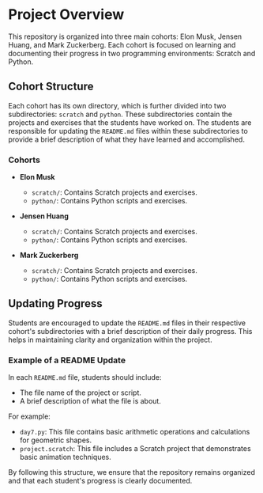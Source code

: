 # Project Overview

This repository is organized into three main cohorts: Elon Musk, Jensen Huang, and Mark Zuckerberg. Each cohort is focused on learning and documenting their progress in two programming environments: Scratch and Python.

## Cohort Structure

Each cohort has its own directory, which is further divided into two subdirectories: `scratch` and `python`. These subdirectories contain the projects and exercises that the students have worked on. The students are responsible for updating the `README.md` files within these subdirectories to provide a brief description of what they have learned and accomplished.

### Cohorts

- **Elon Musk**
  - `scratch/`: Contains Scratch projects and exercises.
  - `python/`: Contains Python scripts and exercises.

- **Jensen Huang**
  - `scratch/`: Contains Scratch projects and exercises.
  - `python/`: Contains Python scripts and exercises.

- **Mark Zuckerberg**
  - `scratch/`: Contains Scratch projects and exercises.
  - `python/`: Contains Python scripts and exercises.

## Updating Progress

Students are encouraged to update the `README.md` files in their respective cohort's subdirectories with a brief description of their daily progress. This helps in maintaining clarity and organization within the project.

### Example of a README Update

In each `README.md` file, students should include:

- The file name of the project or script.
- A brief description of what the file is about.

For example:

- `day7.py`: This file contains basic arithmetic operations and calculations for geometric shapes.
- `project.scratch`: This file includes a Scratch project that demonstrates basic animation techniques.

By following this structure, we ensure that the repository remains organized and that each student's progress is clearly documented.
